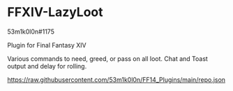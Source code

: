 # FFXIV-LazyLoot

53m1k0l0n#1175

Plugin for Final Fantasy XIV

Various commands to need, greed, or pass on all loot. Chat and Toast output and delay for rolling.

https://raw.githubusercontent.com/53m1k0l0n/FF14_Plugins/main/repo.json

